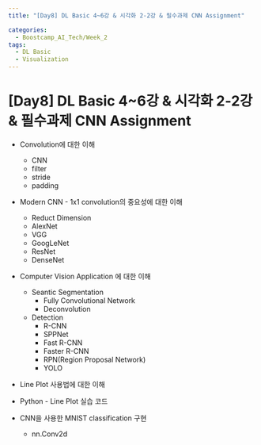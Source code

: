 ```yaml
---
title: "[Day8] DL Basic 4~6강 & 시각화 2-2강 & 필수과제 CNN Assignment"

categories:
  - Boostcamp_AI_Tech/Week_2
tags:
  - DL Basic
  - Visualization
---
```


# [Day8] DL Basic 4~6강 & 시각화 2-2강 & 필수과제 CNN Assignment

* Convolution에 대한 이해
  * CNN
  * filter
  * stride
  * padding
* Modern CNN - 1x1 convolution의 중요성에 대한 이해
  * Reduct Dimension
  * AlexNet
  * VGG
  * GoogLeNet
  * ResNet
  * DenseNet
* Computer Vision Application 에 대한 이해
  * Seantic Segmentation
    * Fully Convolutional Network
    * Deconvolution
  * Detection
    * R-CNN
    * SPPNet
    * Fast R-CNN
    * Faster R-CNN
    * RPN(Region Proposal Network)
    * YOLO

* Line Plot 사용법에 대한 이해
* Python - Line Plot 실습 코드

* CNN을 사용한 MNIST classification 구현
  * nn.Conv2d
  




